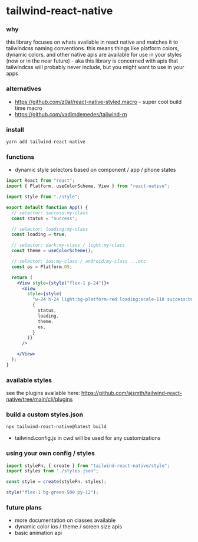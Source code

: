 # tailwind-react-native

### why

this library focuses on whats available in react native and matches it to tailwindcss naming conventions. this means things like platform colors, dynamic colors, and other native apis are available for use in your styles (now or in the near future) - aka this library is concerned with apis that tailwindcss will probably never include, but you might want to use in your apps

### alternatives

- https://github.com/z0al/react-native-styled.macro - super cool build time macro
- https://github.com/vadimdemedes/tailwind-rn

### install

```bash
yarn add tailwind-react-native
```

### functions

- dynamic style selectors based on component / app / phone states


```jsx
import React from "react";
import { Platform, useColorScheme, View } from "react-native";

import style from "./style";

export default function App() {
  // selector: success:my-class
  const status = "success";

  // selector: loading:my-class
  const loading = true;

  // selector: dark:my-class / light:my-class
  const theme = useColorScheme();

  // selector: ios:my-class / android:my-class ...etc
  const os = Platform.OS;

  return (
    <View style={style("flex-1 p-24")}>
      <View
        style={style(
          "w-24 h-24 light:bg-platform-red loading:scale-110 success:border-2 ios:translate-y-12",
          {
            status,
            loading,
            theme,
            os,
          }
        )}
      />

    </View>
  );
}
```

### available styles

see the plugins available here: https://github.com/ajsmth/tailwind-react-native/tree/main/cli/plugins

### build a custom styles.json

```bash
npx tailwind-react-native@latest build
```

- tailwind.config.js in cwd will be used for any customizations

### using your own config / styles

```jsx
import styleFn, { create } from "tailwind-react-native/style";
import styles from "./styles.json";

const style = create(styleFn, styles);

style("flex-1 bg-green-500 py-12");
```

### future plans

- more documentation on classes available
- dynamic color ios / theme / screen size apis
- basic animation api
